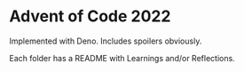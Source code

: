 # Advent of Code 2022

Implemented with Deno. Includes spoilers obviously.

Each folder has a README with Learnings and/or Reflections.
